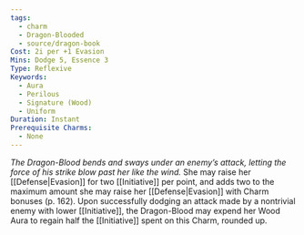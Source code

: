 ```yaml
---
tags:
  - charm
  - Dragon-Blooded
  - source/dragon-book
Cost: 2i per +1 Evasion
Mins: Dodge 5, Essence 3
Type: Reflexive
Keywords:
  - Aura
  - Perilous
  - Signature (Wood)
  - Uniform
Duration: Instant
Prerequisite Charms:
  - None
---
```

*The Dragon-Blood bends and sways under an enemy’s attack, letting the force of his strike blow past her like the wind.*
She may raise her [[Defense|Evasion]] for two [[Initiative]] per point, and adds two to the maximum amount she may raise her [[Defense|Evasion]] with Charm bonuses (p. 162). Upon successfully dodging an attack made by a nontrivial enemy with lower [[Initiative]], the Dragon-Blood may expend her Wood Aura to regain half the [[Initiative]] spent on this Charm, rounded up.